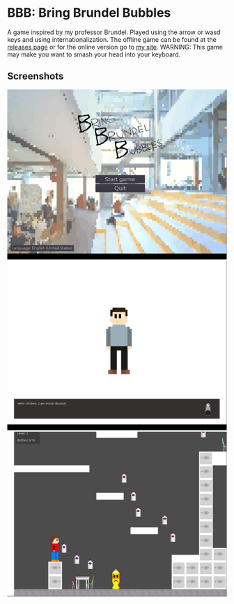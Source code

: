 # BBB: Bring Brundel Bubbles
A game inspired by my professor Brundel. Played using the arrow or wasd keys and using internationalization. The offline game can be found at the [releases page](https://github.com/nobobo1234/bringbrundelbubbles/releases/latest) or for the online version go to [my site](https://noahvb.nl/bbb). WARNING: This game may make you want to smash your head into your keyboard.

## Screenshots
![](screenshots/main.png)
![](screenshots/story.png)
![](screenshots/level2.png)
